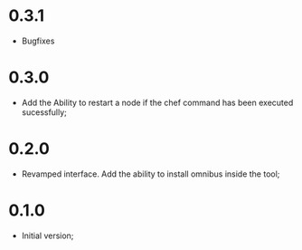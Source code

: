 # 0.3.1
- Bugfixes

# 0.3.0
- Add the Ability to restart a node if the chef command has been executed sucessfully;

# 0.2.0
- Revamped interface. Add the ability to install omnibus inside the tool;

# 0.1.0
- Initial version;
